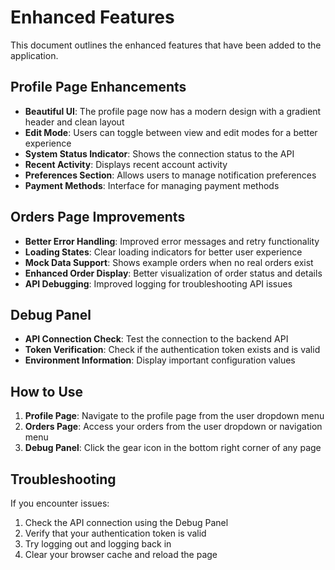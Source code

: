 # Enhanced Features

This document outlines the enhanced features that have been added to the application.

## Profile Page Enhancements

- **Beautiful UI**: The profile page now has a modern design with a gradient header and clean layout
- **Edit Mode**: Users can toggle between view and edit modes for a better experience
- **System Status Indicator**: Shows the connection status to the API
- **Recent Activity**: Displays recent account activity
- **Preferences Section**: Allows users to manage notification preferences
- **Payment Methods**: Interface for managing payment methods

## Orders Page Improvements

- **Better Error Handling**: Improved error messages and retry functionality
- **Loading States**: Clear loading indicators for better user experience
- **Mock Data Support**: Shows example orders when no real orders exist
- **Enhanced Order Display**: Better visualization of order status and details
- **API Debugging**: Improved logging for troubleshooting API issues

## Debug Panel

- **API Connection Check**: Test the connection to the backend API
- **Token Verification**: Check if the authentication token exists and is valid
- **Environment Information**: Display important configuration values

## How to Use

1. **Profile Page**: Navigate to the profile page from the user dropdown menu
2. **Orders Page**: Access your orders from the user dropdown or navigation menu
3. **Debug Panel**: Click the gear icon in the bottom right corner of any page

## Troubleshooting

If you encounter issues:

1. Check the API connection using the Debug Panel
2. Verify that your authentication token is valid
3. Try logging out and logging back in
4. Clear your browser cache and reload the page 